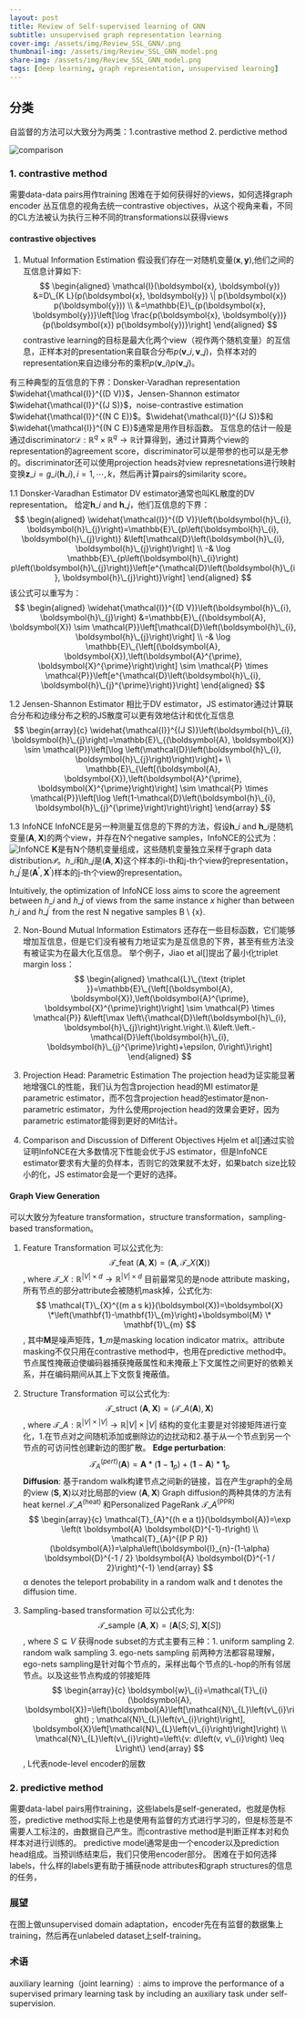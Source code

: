 ```yaml
---
layout: post
title: Review of Self-supervised learning of GNN
subtitle: unsupervised graph representation learning
cover-img: /assets/img/Review_SSL_GNN/.png
thumbnail-img: /assets/img/Review_SSL_GNN_model.png
share-img: /assets/img/Review_SSL_GNN_model.png
tags: [deep learning, graph representation, unsupervised learning]
---
```


## 分类

自监督的方法可以大致分为两类：1.contrastive method 2. perdictive method

![comparison](../assets/img/Review_SSL_GNN/comparison.png)

### 1. contrastive method

需要data-data pairs用作training
困难在于如何获得好的views，如何选择graph encoder
丛互信息的视角去统一contrastive objectives，从这个视角来看，不同的CL方法被认为执行三种不同的transformations以获得views

#### contrastive objectives

1. Mutual Information Estimation
假设我们存在一对随机变量$(\boldsymbol{x}, \boldsymbol{y})$,他们之间的互信息计算如下:
$$
\begin{aligned}
\mathcal{I}(\boldsymbol{x}, \boldsymbol{y}) &=D\_{K L}(p(\boldsymbol{x}, \boldsymbol{y}) \| p(\boldsymbol{x}) p(\boldsymbol{y})) \\
&=\mathbb{E}\_{p(\boldsymbol{x}, \boldsymbol{y})}\left[\log \frac{p(\boldsymbol{x}, \boldsymbol{y})}{p(\boldsymbol{x}) p(\boldsymbol{y})}\right]
\end{aligned}
$$
contrastive learning的目标是最大化两个view（视作两个随机变量）的互信息，正样本对的presentation来自联合分布$p\left(\boldsymbol{v}\_{i}, \boldsymbol{v}\_{j}\right)$，负样本对的representation来自边缘分布的乘积$p\left(\boldsymbol{v}\_{i}\right) p\left(\boldsymbol{v}\_{j}\right)$。

有三种典型的互信息的下界：Donsker-Varadhan representation $\widehat{\mathcal{I}}^{(D V)}$，Jensen-Shannon estimator $\widehat{\mathcal{I}}^{(J S)}$，noise-contrastive estimation $\widehat{\mathcal{I}}^{(N C E)}$。$\widehat{\mathcal{I}}^{(J S)}$和$\widehat{\mathcal{I}}^{(N C E)}$通常是用作目标函数。
互信息的估计一般是通过discriminator$\mathcal{D}: \mathbb{R}^{q} \times \mathbb{R}^{q} \rightarrow \mathbb{R}$计算得到，通过计算两个view的representation的agreement score，discriminator可以是带参的也可以是无参的。discriminator还可以使用projection heads对view represnetations进行映射变换$\boldsymbol{z}\_{i}=g\_{i}\left(\boldsymbol{h}\_{i}\right), i=1, \cdots, k$，然后再计算pairs的similarity score。

1.1 Donsker-Varadhan Estimator
DV estimator通常也叫KL散度的DV representation。
给定$\boldsymbol{h}\_{i}$ and $\boldsymbol{h}\_{j}$，他们互信息的下界：
$$
\begin{aligned}
\widehat{\mathcal{I}}^{(D V)}\left(\boldsymbol{h}\_{i}, \boldsymbol{h}\_{j}\right)=\mathbb{E}\_{p\left(\boldsymbol{h}\_{i}, \boldsymbol{h}\_{j}\right)} &\left[\mathcal{D}\left(\boldsymbol{h}\_{i}, \boldsymbol{h}\_{j}\right)\right] \\
-& \log \mathbb{E}\_{p\left(\boldsymbol{h}\_{i}\right) p\left(\boldsymbol{h}\_{j}\right)}\left[e^{\mathcal{D}\left(\boldsymbol{h}\_{i}, \boldsymbol{h}\_{j}\right)}\right]
\end{aligned}
$$
该公式可以重写为：
$$
\begin{aligned}
\widehat{\mathcal{I}}^{(D V)}\left(\boldsymbol{h}\_{i}, \boldsymbol{h}\_{j}\right) &=\mathbb{E}\_{(\boldsymbol{A}, \boldsymbol{X}) \sim \mathcal{P}}\left[\mathcal{D}\left(\boldsymbol{h}\_{i}, \boldsymbol{h}\_{j}\right)\right] \\
-& \log \mathbb{E}\_{\left[(\boldsymbol{A}, \boldsymbol{X}),\left(\boldsymbol{A}^{\prime}, \boldsymbol{X}^{\prime}\right)\right] \sim \mathcal{P} \times \mathcal{P}}\left[e^{\mathcal{D}\left(\boldsymbol{h}\_{i}, \boldsymbol{h}\_{j}^{\prime}\right)}\right]
\end{aligned}
$$

1.2 Jensen-Shannon Estimator
相比于DV estimator，JS estimator通过计算联合分布和边缘分布之积的JS散度可以更有效地估计和优化互信息
$$
\begin{array}{c}
\widehat{\mathcal{I}}^{(J S)}\left(\boldsymbol{h}\_{i}, \boldsymbol{h}\_{j}\right)=\mathbb{E}\_{(\boldsymbol{A}, \boldsymbol{X}) \sim \mathcal{P}}\left[\log \left(\mathcal{D}\left(\boldsymbol{h}\_{i}, \boldsymbol{h}\_{j}\right)\right)\right]+ \\
\mathbb{E}\_{\left[(\boldsymbol{A}, \boldsymbol{X}),\left(\boldsymbol{A}^{\prime}, \boldsymbol{X}^{\prime}\right)\right] \sim \mathcal{P} \times \mathcal{P}}\left[\log \left(1-\mathcal{D}\left(\boldsymbol{h}\_{i}, \boldsymbol{h}\_{j}^{\prime}\right)\right)\right]
\end{array}
$$

1.3 InfoNCE
InfoNCE是另一种测量互信息的下界的方法，假设$\boldsymbol{h}\_{i} \text { and } \boldsymbol{h}\_{i}$是随机变量$(\boldsymbol{A}, \boldsymbol{X})$的两个view，并存在N个negative samples，InfoNCE的公式为：
![InfoNCE](https://cdn.mathpix.com/snip/images/IUNJZLySuknJ-DIk7JfcAtyQN1pX6umTPKFnNxG_10c.original.fullsize.png)
$\boldsymbol{K}$是有N个随机变量组成，这些随机变量独立采样于graph data distribution$\mathcal{P}$。$h\_i$和$h\_j$是$(\boldsymbol{A}, \boldsymbol{X})$这个样本的i-th和j-th个view的representation，$h\_j^{'}$是$(\boldsymbol{A^{'}}, \boldsymbol{X^{'}})$样本的j-th个view的representation。

Intuitively, the optimization of InfoNCE loss aims to score the agreement between $h\_i$ and $h\_j$ of views from the same
instance $x$ higher than between $h\_i$ and $h\_j^{'}$ from the rest N negative samples B \ {x}.

2. Non-Bound Mutual Information Estimators
还存在一些目标函数，它们能够增加互信息，但是它们没有被有力地证实为是互信息的下界，甚至有些方法没有被证实为在最大化互信息。
举个例子，Jiao et al[]提出了最小化triplet margin loss：
$$
\begin{aligned}
\mathcal{L}\_{\text {triplet }}=\mathbb{E}\_{\left[(\boldsymbol{A}, \boldsymbol{X}),\left(\boldsymbol{A}^{\prime}, \boldsymbol{X}^{\prime}\right)\right] \sim \mathcal{P} \times \mathcal{P}} &\left[\max \left\{\mathcal{D}\left(\boldsymbol{h}\_{i}, \boldsymbol{h}\_{j}\right)\right.\right.\\
&\left.\left.-\mathcal{D}\left(\boldsymbol{h}\_{i}, \boldsymbol{h}\_{j}^{\prime}\right)+\epsilon, 0\right\}\right]
\end{aligned}
$$

3. Projection Head: Parametric Estimation
The projection head为证实能显著地增强CL的性能，我们认为包含projection head的MI estimator是parametric estimator，而不包含projection head的estimator是non-parametric estimator，为什么使用projection head的效果会更好，因为parametric estimator能得到更好的MI估计。

4. Comparison and Discussion of Different Objectives
Hjelm et al[]通过实验证明InfoNCE在大多数情况下性能会优于JS estimator，但是InfoNCE estimator要求有大量的负样本，否则它的效果就不太好，如果batch size比较小的化，JS estimator会是一个更好的选择。

#### Graph View Generation
可以大致分为feature transformation，structure transformation，sampling-based transformation。

1. Feature Transformation
可以公式化为:
$$
\mathcal{T}\_{\text {feat }}(\boldsymbol{A}, \boldsymbol{X})=\left(\boldsymbol{A}, \mathcal{T}\_{X}(\boldsymbol{X})\right)
$$
, where $\mathcal{T}\_{X}: \mathbb{R}^{|V| \times d} \rightarrow \mathbb{R}^{|V| \times d}$
目前最常见的是node attribute masking，所有节点的部分attribute会被随机mask掉，公式化为:
$$
\mathcal{T}\_{X}^{(m a s k)}(\boldsymbol{X})=\boldsymbol{X} \*\left(\mathbf{1}-\mathbf{1}\_{m}\right)+\boldsymbol{M} \* \mathbf{1}\_{m}
$$, 其中$\boldsymbol{M}$是噪声矩阵，$\mathbf{1}\_{m}$是masking location indicator matrix。attribute masking不仅只用在contrastive method中，也用在predictive method中。节点属性掩蔽迫使编码器捕获掩蔽属性和未掩蔽上下文属性之间更好的依赖关系，并在编码期间从其上下文恢复掩蔽值。

2. Structure Transformation
可以公式化为:
$$
\mathcal{T}\_{\text {struct }}(\boldsymbol{A}, \boldsymbol{X})=\left(\mathcal{T}\_{A}(\boldsymbol{A}), \boldsymbol{X}\right)
$$
, where $\mathcal{T}\_{A}: \mathbb{R}^{|V| \times|V|} \rightarrow \mathbb{R}|V| \times|V|$
结构的变化主要是对邻接矩阵进行变化，1.在节点对之间随机添加或删除边的边扰动和2.基于从一个节点到另一个节点的可访问性创建新边的图扩散。
**Edge perturbation**:
$$
\mathcal{T}_{A}^{(p e r t)}(\boldsymbol{A})=\boldsymbol{A} *\left(\mathbf{1}-\mathbf{1}_{p}\right)+(\mathbf{1}-\boldsymbol{A}) * \mathbf{1}_{p}
$$
**Diffusion**:
基于random walk构建节点之间新的链接，旨在产生graph的全局的view $(\boldsymbol{S}, \boldsymbol{X})$以对比局部的view $(\boldsymbol{A}, \boldsymbol{X})$
Graph diffusion的两种具体的方法有heat kernel $\mathcal{T}\_{A}^{\text {(heat) }}$和Personalized PageRank $\mathcal{T}\_{A}^{\text {(PPR) }}$
$$
\begin{array}{c}
\mathcal{T}_{A}^{(h e a t)}(\boldsymbol{A})=\exp \left(t \boldsymbol{A} \boldsymbol{D}^{-1}-t\right) \\
\mathcal{T}_{A}^{(P P R)}(\boldsymbol{A})=\alpha\left(\boldsymbol{I}_{n}-(1-\alpha) \boldsymbol{D}^{-1 / 2} \boldsymbol{A} \boldsymbol{D}^{-1 / 2}\right)^{-1}
\end{array}
$$
α denotes the teleport probability in a random walk and t denotes the diffusion time.

3. Sampling-based transformation
可以公式化为:
$$
\mathcal{T}\_{\text {sample }}(\boldsymbol{A}, \boldsymbol{X})=(\boldsymbol{A}[S ; S], \boldsymbol{X}[S])
$$
, where $S \subseteq V$
获得node subset的方式主要有三种：1. uniform sampling 2. random walk sampling 3. ego-nets sampling
前两种方法都容易理解，ego-nets sampling是针对每个节点的，采样出每个节点的L-hop的所有邻居节点。以及这些节点构成的邻接矩阵
$$
\begin{array}{c}
\boldsymbol{w}\_{i}=\mathcal{T}\_{i}(\boldsymbol{A}, \boldsymbol{X})=\left(\boldsymbol{A}\left[\mathcal{N}\_{L}\left(v\_{i}\right) ; \mathcal{N}\_{L}\left(v\_{i}\right)\right], \boldsymbol{X}\left[\mathcal{N}\_{L}\left(v\_{i}\right)\right]\right) \\
\mathcal{N}\_{L}\left(v\_{i}\right)=\left\{v: d\left(v, v\_{i}\right) \leq L\right\}
\end{array}
$$
, L代表node-level encoder的层数


### 2. predictive method

需要data-label pairs用作training，这些labels是self-generated，也就是伪标签，predictive method实际上也是使用有监督的方式进行学习的，但是标签是不需要人工标注的，由数据自己产生。而contrastive method是判断正样本对和负样本对进行训练的。
predictive model通常是由一个encoder以及prediction head组成。当预训练结束后，我们只使用encoder部分。
困难在于如何选择labels，什么样的labels更有助于捕获node attributes和graph structures的信息的任务，

### 展望

在图上做unsupervised domain adaptation，encoder先在有监督的数据集上training，然后再在unlabeled dataset上self-training。

### 术语

auxiliary learning（joint learning）:
aims to improve the performance of a supervised primary learning task by including an auxiliary task under self- supervision.

